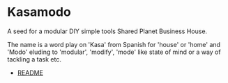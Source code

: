 # Kasamodo

A seed for a modular DIY simple tools Shared Planet Business House.

The name is a word play on 'Kasa' from Spanish for 'house' or 'home' and 'Modo' eluding to 'modular', 'modify', 'mode' like state of mind or a way of tackling a task etc.

* [README](src/README.md)
